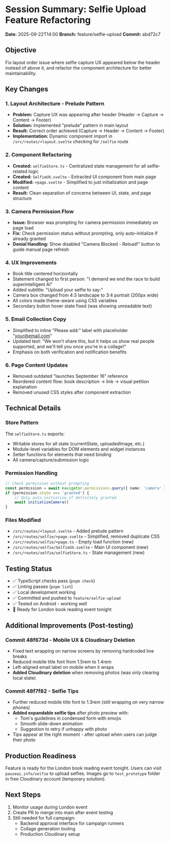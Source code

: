 # Session Summary: Selfie Upload Feature Refactoring
**Date:** 2025-09-22T14:00
**Branch:** feature/selfie-upload
**Commit:** abd72c7

## Objective
Fix layout order issue where selfie capture UX appeared below the header instead of above it, and refactor the component architecture for better maintainability.

## Key Changes

### 1. Layout Architecture - Prelude Pattern
- **Problem:** Capture UX was appearing after header (Header → Capture → Content → Footer)
- **Solution:** Implemented "prelude" pattern in main layout
- **Result:** Correct order achieved (Capture → Header → Content → Footer)
- **Implementation:** Dynamic component import in `/src/routes/+layout.svelte` checking for `/selfie` route

### 2. Component Refactoring
- **Created:** `selfieStore.ts` - Centralized state management for all selfie-related logic
- **Created:** `SelfieUX.svelte` - Extracted UI component from main page
- **Modified:** `+page.svelte` - Simplified to just initialization and page content
- **Result:** Clean separation of concerns between UI, state, and page structure

### 3. Camera Permission Flow
- **Issue:** Browser was prompting for camera permission immediately on page load
- **Fix:** Check permission status without prompting, only auto-initialize if already granted
- **Denial Handling:** Show disabled "Camera Blocked - Reload!" button to guide manual page refresh

### 4. UX Improvements
- Book title centered horizontally
- Statement changed to first person: "I demand we end the race to build superintelligent AI"
- Added subtitle: "Upload your selfie to say:"
- Camera box changed from 4:3 landscape to 3:4 portrait (200px wide)
- All colors made theme-aware using CSS variables
- Secondary button hover state fixed (was showing unreadable text)

### 5. Email Collection Copy
- Simplified to inline "Please add:" label with placeholder "your@email.com"
- Updated text: "We won't share this, but it helps us show real people supported, and we'll tell you once you're in a collage!"
- Emphasis on both verification and notification benefits

### 6. Page Content Updates
- Removed outdated "launches September 16" reference
- Reordered content flow: book description → link → visual petition explanation
- Removed unused CSS styles after component extraction

## Technical Details

### Store Pattern
The `selfieStore.ts` exports:
- Writable stores for all state (currentState, uploadedImage, etc.)
- Module-level variables for DOM elements and widget instances
- Setter functions for elements that need binding
- All camera/capture/submission logic

### Permission Handling
```typescript
// Check permission without prompting
const permission = await navigator.permissions.query({ name: 'camera' })
if (permission.state === 'granted') {
    // Only auto-initialize if definitely granted
    await initializeCamera()
}
```

### Files Modified
- `/src/routes/+layout.svelte` - Added prelude pattern
- `/src/routes/selfie/+page.svelte` - Simplified, removed duplicate CSS
- `/src/routes/selfie/+page.ts` - Empty load function (new)
- `/src/routes/selfie/SelfieUX.svelte` - Main UI component (new)
- `/src/routes/selfie/selfieStore.ts` - State management (new)

## Testing Status
- ✅ TypeScript checks pass (`pnpm check`)
- ✅ Linting passes (`pnpm lint`)
- ✅ Local development working
- ✅ Committed and pushed to `feature/selfie-upload`
- ✅ Tested on Android - working well
- 🔄 Ready for London book reading event tonight

## Additional Improvements (Post-testing)
### Commit 48f673d - Mobile UX & Cloudinary Deletion
- Fixed text wrapping on narrow screens by removing hardcoded line breaks
- Reduced mobile title font from 1.5rem to 1.4rem
- Left-aligned email label on mobile when it wraps
- **Added Cloudinary deletion** when removing photos (was only clearing local state)

### Commit 48f7f82 - Selfie Tips
- Further reduced mobile title font to 1.3rem (still wrapping on very narrow phones)
- **Added expandable selfie tips** after photo preview with:
  - Tom's guidelines in condensed form with emojis
  - Smooth slide-down animation
  - Suggestion to retry if unhappy with photo
- Tips appear at the right moment - after upload when users can judge their photo

## Production Readiness
Feature is ready for the London book reading event tonight. Users can visit `pauseai.info/selfie` to upload selfies. Images go to `test_prototype` folder in free Cloudinary account (temporary solution).

## Next Steps
1. Monitor usage during London event
2. Create PR to merge into main after event testing
3. Still needed for full campaign:
   - Backend approval interface for campaign runners
   - Collage generation tooling
   - Production Cloudinary setup